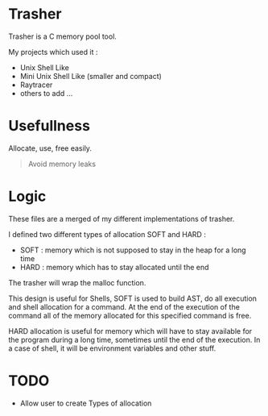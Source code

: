 # Trasher

Trasher is a C memory pool tool.

My projects which used it :

* Unix Shell Like
* Mini Unix Shell Like (smaller and compact)
* Raytracer
* others to add ...

# Usefullness 

Allocate, use, free easily.

> Avoid memory leaks

# Logic

These files are a merged of my different implementations of trasher.

I defined two different types of allocation SOFT and HARD :

* SOFT : memory which is not supposed to stay in the heap for a long time
* HARD : memory which has to stay allocated until the end

The trasher will wrap the malloc function.

This design is useful for Shells, SOFT is used to build AST, do all execution and shell allocation for a command.
At the end of the execution of the command all of the memory allocated for this specified command is free.

HARD allocation is useful for memory which will have to stay available for the program during a long time, sometimes until the end of the execution. In a case of shell, it will be environment variables and other stuff.

# TODO

* Allow user to create Types of allocation

